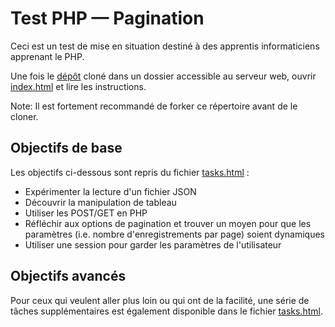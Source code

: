 # Test PHP — Pagination

Ceci est un test de mise en situation destiné à des apprentis informaticiens apprenant le PHP.

Une fois le [dépôt](https://github.com/ponsfrilus/TestPaginationPHP) cloné dans
un dossier accessible au serveur web, ouvrir [index.html](index.html) et lire
les instructions.

Note: Il est fortement recommandé de forker ce répertoire avant de le cloner.


## Objectifs de base
Les objectifs ci-dessous sont repris du fichier [tasks.html](tasks.html) :
* Expérimenter la lecture d'un fichier JSON
* Découvrir la manipulation de tableau
* Utiliser les POST/GET en PHP
* Réfléchir aux options de pagination et trouver un moyen pour que les paramètres (i.e. nombre d'enregistrements par page) soient dynamiques
* Utiliser une session pour garder les paramètres de l'utilisateur

## Objectifs avancés
Pour ceux qui veulent aller plus loin ou qui ont de la facilité, une série de
tâches supplémentaires est également disponible dans le fichier [tasks.html](tasks.html).
